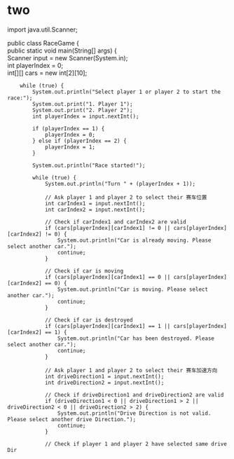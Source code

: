 # two
import java.util.Scanner;

public class RaceGame {      
    public static void main(String[] args) {      
        Scanner input = new Scanner(System.in);      
        int playerIndex = 0;      
        int[][] cars = new int[2][10];

        while (true) {      
            System.out.println("Select player 1 or player 2 to start the race:");      
            System.out.print("1. Player 1");      
            System.out.print("2. Player 2");      
            int playerIndex = input.nextInt();

            if (playerIndex == 1) {      
                playerIndex = 0;      
            } else if (playerIndex == 2) {      
                playerIndex = 1;      
            }

            System.out.println("Race started!");

            while (true) {      
                System.out.println("Turn " + (playerIndex + 1));

                // Ask player 1 and player 2 to select their 赛车位置      
                int carIndex1 = input.nextInt();      
                int carIndex2 = input.nextInt();

                // Check if carIndex1 and carIndex2 are valid      
                if (cars[playerIndex][carIndex1] != 0 || cars[playerIndex][carIndex2] != 0) {      
                    System.out.println("Car is already moving. Please select another car.");      
                    continue;      
                }

                // Check if car is moving      
                if (cars[playerIndex][carIndex1] == 0 || cars[playerIndex][carIndex2] == 0) {      
                    System.out.println("Car is moving. Please select another car.");      
                    continue;      
                }

                // Check if car is destroyed      
                if (cars[playerIndex][carIndex1] == 1 || cars[playerIndex][carIndex2] == 1) {      
                    System.out.println("Car has been destroyed. Please select another car.");      
                    continue;      
                }

                // Ask player 1 and player 2 to select their 赛车加速方向      
                int driveDirection1 = input.nextInt();      
                int driveDirection2 = input.nextInt();

                // Check if driveDirection1 and driveDirection2 are valid      
                if (driveDirection1 < 0 || driveDirection1 > 2 || driveDirection2 < 0 || driveDirection2 > 2) {      
                    System.out.println("Drive Direction is not valid. Please select another drive Direction.");      
                    continue;      
                }

                // Check if player 1 and player 2 have selected same drive Dir  
